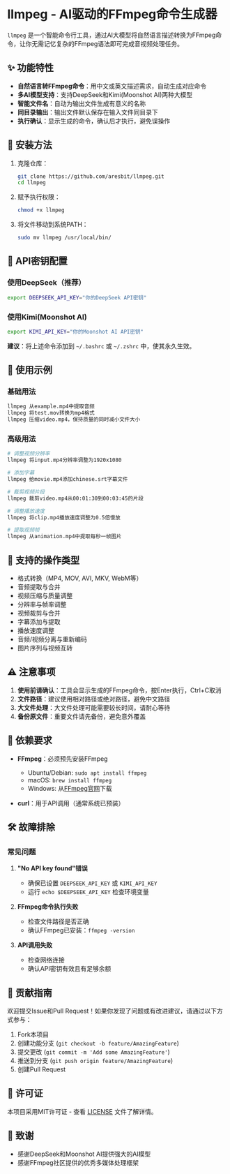 # llmpeg - AI驱动的FFmpeg命令生成器

`llmpeg` 是一个智能命令行工具，通过AI大模型将自然语言描述转换为FFmpeg命令，让你无需记忆复杂的FFmpeg语法即可完成音视频处理任务。

## ✨ 功能特性

- **自然语言转FFmpeg命令**：用中文或英文描述需求，自动生成对应命令
- **多AI模型支持**：支持DeepSeek和Kimi(Moonshot AI)两种大模型
- **智能文件名**：自动为输出文件生成有意义的名称
- **同目录输出**：输出文件默认保存在输入文件同目录下
- **执行确认**：显示生成的命令，确认后才执行，避免误操作

## 🚀 安装方法

1. 克隆仓库：
   ```bash
   git clone https://github.com/aresbit/llmpeg.git
   cd llmpeg
   ```

2. 赋予执行权限：
   ```bash
   chmod +x llmpeg
   ```

3. 将文件移动到系统PATH：
   ```bash
   sudo mv llmpeg /usr/local/bin/
   ```

## 🔑 API密钥配置

### 使用DeepSeek（推荐）
```bash
export DEEPSEEK_API_KEY="你的DeepSeek API密钥"
```

### 使用Kimi(Moonshot AI)
```bash
export KIMI_API_KEY="你的Moonshot AI API密钥"
```

**建议**：将上述命令添加到 `~/.bashrc` 或 `~/.zshrc` 中，使其永久生效。

## 📖 使用示例

### 基础用法
```bash
llmpeg 从example.mp4中提取音频
llmpeg 将test.mov转换为mp4格式
llmpeg 压缩video.mp4，保持质量的同时减小文件大小
```

### 高级用法
```bash
# 调整视频分辨率
llmpeg 将input.mp4分辨率调整为1920x1080

# 添加字幕
llmpeg 给movie.mp4添加chinese.srt字幕文件

# 裁剪视频片段
llmpeg 裁剪video.mp4从00:01:30到00:03:45的片段

# 调整播放速度
llmpeg 将clip.mp4播放速度调整为0.5倍慢放

# 提取视频帧
llmpeg 从animation.mp4中提取每秒一帧图片
```

## 🎯 支持的操作类型

- 格式转换（MP4, MOV, AVI, MKV, WebM等）
- 音频提取与合并
- 视频压缩与质量调整
- 分辨率与帧率调整
- 视频裁剪与合并
- 字幕添加与提取
- 播放速度调整
- 音频/视频分离与重新编码
- 图片序列与视频互转

## ⚠️ 注意事项

1. **使用前请确认**：工具会显示生成的FFmpeg命令，按Enter执行，Ctrl+C取消
2. **文件路径**：建议使用相对路径或绝对路径，避免中文路径
3. **大文件处理**：大文件处理可能需要较长时间，请耐心等待
4. **备份原文件**：重要文件请先备份，避免意外覆盖

## 🔧 依赖要求

- **FFmpeg**：必须预先安装FFmpeg
  - Ubuntu/Debian: `sudo apt install ffmpeg`
  - macOS: `brew install ffmpeg`
  - Windows: 从[FFmpeg官网](https://ffmpeg.org/download.html)下载

- **curl**：用于API调用（通常系统已预装）

## 🛠️ 故障排除

### 常见问题

1. **"No API key found"错误**
   - 确保已设置 `DEEPSEEK_API_KEY` 或 `KIMI_API_KEY`
   - 运行 `echo $DEEPSEEK_API_KEY` 检查环境变量

2. **FFmpeg命令执行失败**
   - 检查文件路径是否正确
   - 确认FFmpeg已安装：`ffmpeg -version`

3. **API调用失败**
   - 检查网络连接
   - 确认API密钥有效且有足够余额

## 🤝 贡献指南

欢迎提交Issue和Pull Request！如果你发现了问题或有改进建议，请通过以下方式参与：

1. Fork本项目
2. 创建功能分支 (`git checkout -b feature/AmazingFeature`)
3. 提交更改 (`git commit -m 'Add some AmazingFeature'`)
4. 推送到分支 (`git push origin feature/AmazingFeature`)
5. 创建Pull Request

## 📄 许可证

本项目采用MIT许可证 - 查看 [LICENSE](LICENSE) 文件了解详情。

## 🌟 致谢

- 感谢DeepSeek和Moonshot AI提供强大的AI模型
- 感谢FFmpeg社区提供的优秀多媒体处理框架
